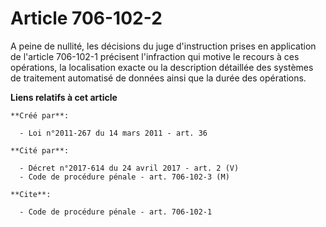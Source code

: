 # Article 706-102-2

A peine de nullité, les décisions du juge d'instruction prises en application de l'article 706-102-1 précisent l'infraction
qui motive le recours à ces opérations, la localisation exacte ou la description détaillée des systèmes de traitement
automatisé de données ainsi que la durée des opérations.

**Liens relatifs à cet article**

	**Créé par**:

	  - Loi n°2011-267 du 14 mars 2011 - art. 36

	**Cité par**:

	  - Décret n°2017-614 du 24 avril 2017 - art. 2 (V)
	  - Code de procédure pénale - art. 706-102-3 (M)

	**Cite**:

	  - Code de procédure pénale - art. 706-102-1
